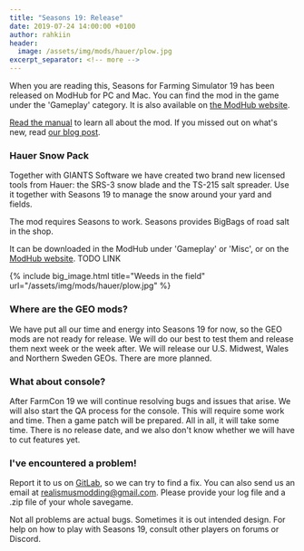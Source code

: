 ```yaml
---
title: "Seasons 19: Release"
date: 2019-07-24 14:00:00 +0100
author: rahkiin
header:
  image: /assets/img/mods/hauer/plow.jpg
excerpt_separator: <!-- more -->
---
```


When you are reading this, Seasons for Farming Simulator 19 has been released on ModHub for PC and Mac. You can find the mod in the game under the 'Gameplay' category. It is also available on [the ModHub website](https://farming-simulator.com/mod.php?mod_id=137669).

[Read the manual](/mods/seasons19/manual) to learn all about the mod. If you missed out on what's new, read [our blog post](/blog/2019/07/11/seasons19.html).

<!-- more -->

### Hauer Snow Pack

Together with GIANTS Software we have created two brand new licensed tools from Hauer: the SRS-3 snow blade and the TS-215 salt spreader. Use it together with Seasons 19 to manage the snow around your yard and fields.

The mod requires Seasons to work. Seasons provides BigBags of road salt in the shop.

It can be downloaded in the ModHub under 'Gameplay' or 'Misc', or on the [ModHub website](https://farming-simulator.com/mod.php?mod_id=). TODO LINK

{% include big_image.html title="Weeds in the field" url="/assets/img/mods/hauer/plow.jpg" %}

### Where are the GEO mods?

We have put all our time and energy into Seasons 19 for now, so the GEO mods are not ready for release. We will do our best to test them and release them next week or the week after. We will release our U.S. Midwest, Wales and Northern Sweden GEOs. There are more planned.

### What about console?

After FarmCon 19 we will continue resolving bugs and issues that arise. We will also start the QA process for the console. This will require some work and time. Then a game patch will be prepared. All in all, it will take some time. There is no release date, and we also don't know whether we will have to cut features yet.

### I've encountered a problem!

Report it to us on [GitLab](https://gitlab.com/realismusmodding/fs19_rm_seasons/issues), so we can try to find a fix. You can also send us an email at [realismusmodding@gmail.com](mailto:realismusmodding@gmail.com). Please provide your log file and a .zip file of your whole savegame.

Not all problems are actual bugs. Sometimes it is out intended design. For help on how to play with Seasons 19, consult other players on forums or Discord.

